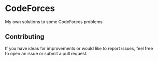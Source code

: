 # CodeForces
My own solutions to some CodeForces problems

## Contributing
If you have ideas for improvements or would like to report issues, feel free to open an issue or submit a pull request.

